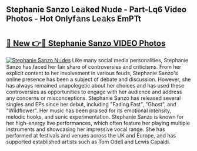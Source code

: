 ## Stephanie Sanzo Le𝚊ked N𝚞de - Part-Lq6 Video Photos - Hot Onlyf𝚊ns Le𝚊ks EmPTt

# <h2><a href="http://ab38270.deff.icu/?id=Stephanie+Sanzo">🔗 New 👉🔴 Stephanie Sanzo VIDEO Photos</a></h2>

[![Stephanie Sanzo N𝚞des](https://i.imgur.com/rIISA9y.gif)](http://ab38270.deff.icu/?id=Stephanie+Sanzo)
Like many social media personalities, Stephanie Sanzo has faced her fair share of controversies and criticisms. From her explicit content to her involvement in various feuds, Stephanie Sanzo's online presence has been a subject of debate and discussion. However, she has always remained unapologetic about her choices and has used these controversies as opportunities to engage with her audience and address any concerns or misconceptions. Stephanie Sanzo has released several singles and EPs since her debut, including "Fading Fast", "Ghost", and "Wildflower". Her music has been praised for its emotional intensity, melodic hooks, and sonic experimentation. Stephanie Sanzo is known for her high-energy live performances, which often feature her playing multiple instruments and showcasing her impressive vocal range. She has performed at festivals and venues across the UK and Europe, and has supported established artists such as Tom Odell and Lewis Capaldi.
